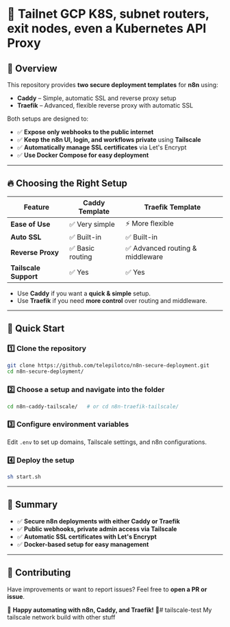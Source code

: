 # 🚀 Tailnet GCP K8S, subnet routers, exit nodes, even a Kubernetes API Proxy

## 🌟 Overview  

This repository provides **two secure deployment templates** for **n8n** using:  
- **Caddy** – Simple, automatic SSL and reverse proxy setup  
- **Traefik** – Advanced, flexible reverse proxy with automatic SSL  

Both setups are designed to:  
- ✅ **Expose only webhooks to the public internet**  
- ✅ **Keep the n8n UI, login, and workflows private** using **Tailscale**  
- ✅ **Automatically manage SSL certificates** via Let's Encrypt  
- ✅ **Use Docker Compose for easy deployment**  

---

## 🔥 Choosing the Right Setup  

| Feature           | Caddy Template  | Traefik Template  |
|------------------|----------------|------------------|
| **Ease of Use**  | ✅ Very simple | ⚡ More flexible |
| **Auto SSL**     | ✅ Built-in    | ✅ Built-in |
| **Reverse Proxy** | ✅ Basic routing | ✅ Advanced routing & middleware |
| **Tailscale Support** | ✅ Yes | ✅ Yes |

- Use **Caddy** if you want a **quick & simple** setup.  
- Use **Traefik** if you need **more control** over routing and middleware.  

---

## 🚀 Quick Start  

### 1️⃣ Clone the repository  
```sh
git clone https://github.com/telepilotco/n8n-secure-deployment.git
cd n8n-secure-deployment/
```

### 2️⃣ Choose a setup and navigate into the folder  
```sh
cd n8n-caddy-tailscale/   # or cd n8n-traefik-tailscale/
```

### 3️⃣ Configure environment variables  
Edit `.env` to set up domains, Tailscale settings, and n8n configurations.

### 4️⃣ Deploy the setup  
```sh
sh start.sh
```

---

## 📌 Summary  

- ✅ **Secure n8n deployments with either Caddy or Traefik**  
- ✅ **Public webhooks, private admin access via Tailscale**  
- ✅ **Automatic SSL certificates with Let's Encrypt**  
- ✅ **Docker-based setup for easy management**  

---

## 🤝 Contributing  

Have improvements or want to report issues? Feel free to **open a PR or issue**.  

🔗 **Happy automating with n8n, Caddy, and Traefik!** 🚀# tailscale-test
My tailscale network build with other stuff
